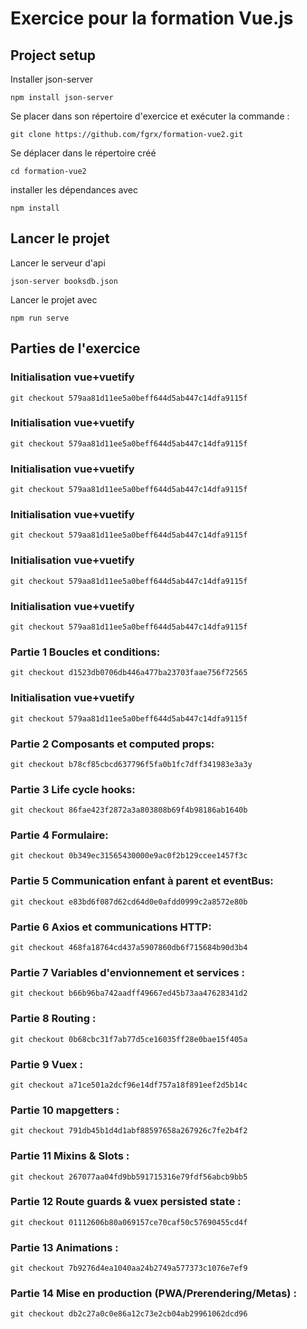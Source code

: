 # Exercice pour la formation Vue.js

## Project setup

Installer json-server
```
npm install json-server
```

Se placer dans son répertoire d'exercice et exécuter la commande :
```
git clone https://github.com/fgrx/formation-vue2.git
```

Se déplacer dans le répertoire créé
```
cd formation-vue2
```

installer les dépendances avec
```
npm install
```

## Lancer le projet

Lancer le serveur d'api
```
json-server booksdb.json
```

Lancer le projet avec
```
npm run serve
```


## Parties de l'exercice

### Initialisation vue+vuetify
```
git checkout 579aa81d11ee5a0beff644d5ab447c14dfa9115f
```

### Initialisation vue+vuetify
```
git checkout 579aa81d11ee5a0beff644d5ab447c14dfa9115f
```

### Initialisation vue+vuetify
```
git checkout 579aa81d11ee5a0beff644d5ab447c14dfa9115f
```

### Initialisation vue+vuetify
```
git checkout 579aa81d11ee5a0beff644d5ab447c14dfa9115f
```

### Initialisation vue+vuetify
```
git checkout 579aa81d11ee5a0beff644d5ab447c14dfa9115f
```


### Initialisation vue+vuetify
```
git checkout 579aa81d11ee5a0beff644d5ab447c14dfa9115f
```


### Partie 1 Boucles et conditions: 
```
git checkout d1523db0706db446a477ba23703faae756f72565
```

### Initialisation vue+vuetify
```
git checkout 579aa81d11ee5a0beff644d5ab447c14dfa9115f
```

### Partie 2 Composants et computed props: 
```
git checkout b78cf85cbcd637796f5fa0b1fc7dff341983e3a3y
```

### Partie 3 Life cycle hooks: 
```
git checkout 86fae423f2872a3a803808b69f4b98186ab1640b
```

### Partie 4 Formulaire: 
```
git checkout 0b349ec31565430000e9ac0f2b129ccee1457f3c
```

### Partie 5 Communication enfant à parent et eventBus: 
```
git checkout e83bd6f087d62cd64d0e0afdd0999c2a8572e80b
```

### Partie 6 Axios et communications HTTP: 
```
git checkout 468fa18764cd437a5907860db6f715684b90d3b4
```

### Partie 7 Variables d'envionnement et services : 
```
git checkout b66b96ba742aadff49667ed45b73aa47628341d2
```

### Partie 8 Routing :
```
git checkout 0b68cbc31f7ab77d5ce16035ff28e0bae15f405a
```

### Partie 9  Vuex :
```
git checkout a71ce501a2dcf96e14df757a18f891eef2d5b14c
```

### Partie 10 mapgetters :
```
git checkout 791db45b1d4d1abf88597658a267926c7fe2b4f2
```

### Partie 11 Mixins & Slots :
```
git checkout 267077aa04fd9bb591715316e79fdf56abcb9bb5
```

### Partie 12 Route guards & vuex persisted state : 
```
git checkout 01112606b80a069157ce70caf50c57690455cd4f
```

### Partie 13 Animations  :
```
git checkout 7b9276d4ea1040aa24b2749a577373c1076e7ef9
```

### Partie 14 Mise en production (PWA/Prerendering/Metas) :
```
git checkout db2c27a0c0e86a12c73e2cb04ab29961062dcd96
```
